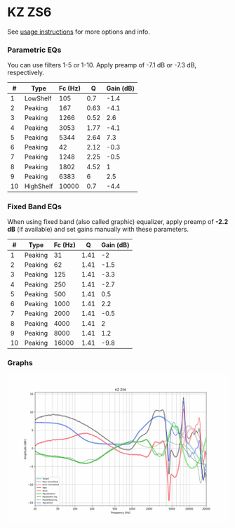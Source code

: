 # KZ ZS6
See [usage instructions](https://github.com/jaakkopasanen/AutoEq#usage) for more options and info.

### Parametric EQs
You can use filters 1-5 or 1-10. Apply preamp of -7.1 dB or -7.3 dB, respectively.

|   # | Type      |   Fc (Hz) |    Q |   Gain (dB) |
|-----|-----------|-----------|------|-------------|
|   1 | LowShelf  |       105 | 0.7  |        -1.4 |
|   2 | Peaking   |       167 | 0.63 |        -4.1 |
|   3 | Peaking   |      1266 | 0.52 |         2.6 |
|   4 | Peaking   |      3053 | 1.77 |        -4.1 |
|   5 | Peaking   |      5344 | 2.64 |         7.3 |
|   6 | Peaking   |        42 | 2.12 |        -0.3 |
|   7 | Peaking   |      1248 | 2.25 |        -0.5 |
|   8 | Peaking   |      1802 | 4.52 |         1   |
|   9 | Peaking   |      6383 | 6    |         2.5 |
|  10 | HighShelf |     10000 | 0.7  |        -4.4 |

### Fixed Band EQs
When using fixed band (also called graphic) equalizer, apply preamp of **-2.2 dB** (if available) and set gains manually with these parameters.

|   # | Type    |   Fc (Hz) |    Q |   Gain (dB) |
|-----|---------|-----------|------|-------------|
|   1 | Peaking |        31 | 1.41 |        -2   |
|   2 | Peaking |        62 | 1.41 |        -1.5 |
|   3 | Peaking |       125 | 1.41 |        -3.3 |
|   4 | Peaking |       250 | 1.41 |        -2.7 |
|   5 | Peaking |       500 | 1.41 |         0.5 |
|   6 | Peaking |      1000 | 1.41 |         2.2 |
|   7 | Peaking |      2000 | 1.41 |        -0.5 |
|   8 | Peaking |      4000 | 1.41 |         2   |
|   9 | Peaking |      8000 | 1.41 |         1.2 |
|  10 | Peaking |     16000 | 1.41 |        -9.8 |

### Graphs
![](./KZ%20ZS6.png)
